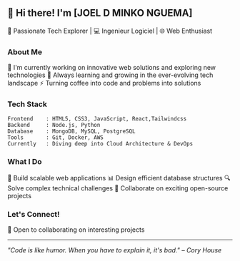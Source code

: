 ## 👋 Hi there! I'm [JOEL D MINKO NGUEMA]

🚀 Passionate Tech Explorer | 💻 Ingenieur Logiciel | 🌐 Web Enthusiast

### About Me
🔭 I'm currently working on innovative web solutions and exploring new technologies
🌱 Always learning and growing in the ever-evolving tech landscape
⚡ Turning coffee into code and problems into solutions

### Tech Stack
```text
Frontend    : HTML5, CSS3, JavaScript, React,Tailwindcss
Backend     : Node.js, Python
Database    : MongoDB, MySQL, PostgreSQL
Tools       : Git, Docker, AWS
Currently   : Diving deep into Cloud Architecture & DevOps
```

### What I Do
🎯 Build scalable web applications
📊 Design efficient database structures
🔍 Solve complex technical challenges
🤝 Collaborate on exciting open-source projects

### Let's Connect!
💬 Open to collaborating on interesting projects


---
*"Code is like humor. When you have to explain it, it's bad." – Cory House*
